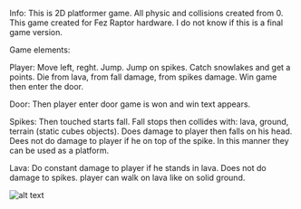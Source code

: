 Info:
This is 2D platformer game. All physic and collisions created from 0.
This game created for Fez Raptor hardware.
I do not know if this is a final game version. 

Game elements:

Player:
Move left, reght. Jump. Jump on spikes. 
Catch snowlakes and get a points.
Die from lava, from fall damage, from spikes damage.
Win game then enter the door.

Door:
Then player enter door game is won and win text appears.

Spikes:
Then touched starts fall.
Fall stops then collides with: lava, ground, terrain (static cubes objects).
Does damage to player then falls on his head.
Dees not do damage to player if he on top of the spike. In this manner they can be used as a platform.

Lava:
Do constant damage to player if he stands in lava.
Does not do damage to spikes.
player can walk on lava like on solid ground.


![alt text](http://url/to/img.png)



